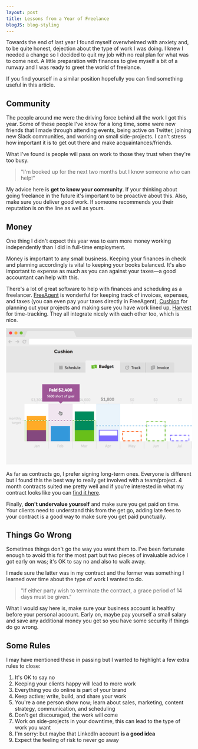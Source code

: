 ```yaml
---
layout: post
title: Lessons from a Year of Freelance
blogJS: blog-styling
---
```


Towards the end of last year I found myself overwhelmed with anxiety and, to be quite honest, dejection about the type of work I was doing. I knew I needed a change so I decided to quit my job with no real plan for what was to come next. A little preparation with finances to give myself a bit of a runway and I was ready to greet the world of freelance.

If you find yourself in a similar position hopefully you can find something useful in this article.

## Community

The people around me were the driving force behind all the work I got this year. Some of these people I've know for a long time, some were new friends that I made through attending events, being active on Twitter, joining new Slack communities, and working on small side-projects. I can't stress how important it is to get out there and make acquaintances/friends.

What I've found is people will pass on work to those they trust when they're too busy.

> "I'm booked up for the next two months but I know someone who can help!"

My advice here is **get to know your community**. If your thinking about going freelance in the future it's important to be proactive about this. Also, make sure you deliver good work. If someone recommends you their reputation is on the line as well as yours.

## Money

One thing I didn't expect this year was to earn more money working independently than I did in full-time employment.

Money is important to any small business. Keeping your finances in check and planning accordingly is vital to keeping your books  balanced. It's also important to expense as much as you can against your taxes—a good accountant can help with this.

There's a lot of great software to help with finances and scheduling as a freelancer. [FreeAgent](http://fre.ag/46dvp0jl) is wonderful for keeping track of invoices, expenses, and taxes (you can even pay your taxes directly in FreeAgent), [Cushion](https://cushionapp.com/) for planning out your projects and making sure you have work lined up, [Harvest](https://www.getharvest.com/) for time-tracking. They all integrate nicely with each other too, which is nice.

![Cushion](/uploads/freelance/cushionapp.png)

As far as contracts go, I prefer signing long-term ones. Everyone is different but I found this the best way to really get involved with a team/project. 4 month contracts suited me pretty well and if you're interested in what my contract looks like you can [find it here](/uploads/contract).

Finally, **don't undervalue yourself** and make sure you get paid on time. Your clients need to understand this from the get go, adding late fees to your contract is a good way to make sure you get paid punctually.

## Things Go Wrong

Sometimes things don't go the way you want them to. I've been fortunate enough to avoid this for the most part but two pieces of invaluable advice I got early on was; it's OK to say no and also to walk away.

I made sure the latter was in my contract and the former was something I learned over time about the type of work I wanted to do.

> "If either party wish to terminate the contract, a grace period of 14 days must be given."

What I would say here is, make sure your business account is healthy before your personal account. Early on, maybe pay yourself a small salary and save any additional money you get so you have some security if things do go wrong.

## Some Rules

I may have mentioned these in passing but I wanted to highlight a few extra rules to close:

1. It's OK to say no
2. Keeping your clients happy will lead to more work
3. Everything you do online is part of your brand
4. Keep active; write, build, and share your work
5. You're a one person show now; learn about sales, marketing, content strategy, communication, and scheduling
6. Don't get discouraged, the work will come
7. Work on side-projects in your downtime, this can lead to the type of work you want 
8. I'm sorry: but maybe that LinkedIn account **is a good idea**
9. Expect the feeling of risk to never go away